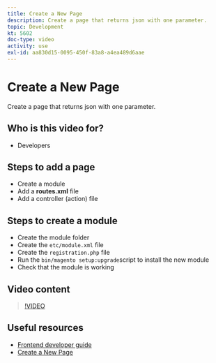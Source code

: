 ```yaml
---
title: Create a New Page
description: Create a page that returns json with one parameter.
topic: Development
kt: 5602
doc-type: video
activity: use
exl-id: aa830d15-0095-450f-83a8-a4ea489d6aae
---
```

# Create a New Page

Create a page that returns json with one parameter. 

## Who is this video for?

- Developers

## Steps to add a page

- Create a module
- Add a **routes.xml** file
- Add a controller (action) file

## Steps to create a module

- Create the module folder
- Create the `etc/module.xml` file
- Create the `registration.php` file
- Run the `bin/magento setup:upgrade`script to install the new module
- Check that the module is working

## Video content

>[!VIDEO](https://video.tv.adobe.com/v/35816?quality=12&learn=on)

## Useful resources

- [Frontend developer guide](https://devdocs.magento.com/guides/v2.4/frontend-dev-guide/bk-frontend-dev-guide.html)
- [Create a New Page](https://devdocs.magento.com/videos/fundamentals/create-a-new-page/)
